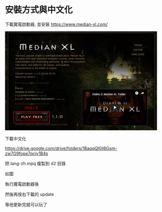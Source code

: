 # 安裝方式與中文化

下載魔電啟動器, 並安裝
https://www.median-xl.com/

![install](./images/image01.png)

下載中文化

https://drive.google.com/drive/folders/1BaqqQl0il6Gsm-zw7G9fope7qcjy1B4s

把 lang-zh.mpq 複製到 d2 目錄

如圖

執行魔電啟動器後

然後再按右下載的 update

等他更新完就可以玩了
